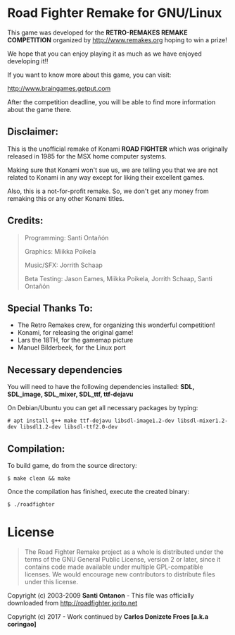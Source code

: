 Road Fighter Remake for GNU/Linux
=================================

This game was developed for the **RETRO-REMAKES REMAKE COMPETITION**
organized by http://www.remakes.org hoping to win a prize!

We hope that you can enjoy playing it as much as we have enjoyed developing it!!

If you want to know more about this game, you can visit:

http://www.braingames.getput.com

After the competition deadline, you will be able to find more information about
the game there.

Disclaimer:
-----------

This is the unofficial remake of Konami **ROAD FIGHTER** which was originally
released in 1985 for the MSX home computer systems.

Making sure that Konami won't sue us, we are telling you that we are not related
to Konami in any way except for liking their excellent games.

Also, this is a not-for-profit remake. So, we don't get any money from remaking
this or any other Konami titles.

Credits:
--------

> Programming: Santi Ontañón
>
> Graphics: Miikka Poikela
>
> Music/SFX: Jorrith Schaap
>
> Beta Testing: Jason Eames, Miikka Poikela, Jorrith Schaap, Santi Ontañón

Special Thanks To:
------------------

 * The Retro Remakes crew, for organizing this wonderful competition!
 * Konami, for releasing the original game!
 * Lars the 18TH, for the gamemap picture
 * Manuel Bilderbeek, for the Linux port

**Necessary dependencies**
--------------------------

You will need to have the following dependencies installed: **SDL, SDL_image, SDL_mixer, SDL_ttf, ttf-dejavu**

On Debian/Ubuntu you can get all necessary packages by typing:

    # apt install g++ make ttf-dejavu libsdl-image1.2-dev libsdl-mixer1.2-dev libsdl1.2-dev libsdl-ttf2.0-dev

Compilation:
------------

To build game, do from the source directory:

    $ make clean && make

Once the compilation has finished, execute the created binary:

    $ ./roadfighter

License
=======

> The Road Fighter Remake project as a whole is distributed under the terms of
> the GNU General Public License, version 2 or later, since it contains code made
> available under multiple GPL-compatible licenses.
> We would encourage new contributors to distribute files under this license.

Copyright (c) 2003-2009 **Santi Ontanon** - This file was officially downloaded
from http://roadfighter.jorito.net

Copyright (c) 2017 - Work continued by **Carlos Donizete Froes [a.k.a coringao]**
